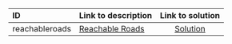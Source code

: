 | ID | Link to description | Link to solution |
|:---|:---|:---:|
| reachableroads | [Reachable Roads](https://open.kattis.com/problems/reachableroads) | [Solution](https://github.com/versenyi98/leetcode-solutions/tree/main/solutions/Reachable%20Roads)|

